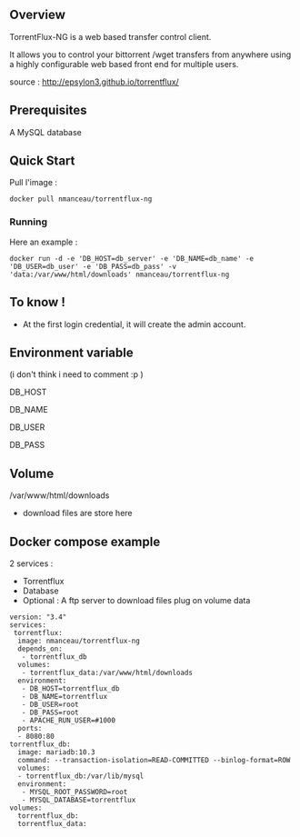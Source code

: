 ## Overview

TorrentFlux-NG is a web based transfer control client.

It allows you to control your bittorrent /wget transfers from anywhere using a highly configurable web based front end for multiple users.


source : http://epsylon3.github.io/torrentflux/

## Prerequisites
A MySQL database

## Quick Start
Pull l'image :
```
docker pull nmanceau/torrentflux-ng
```

### Running
Here an example :
```
docker run -d -e 'DB_HOST=db_server' -e 'DB_NAME=db_name' -e 'DB_USER=db_user' -e 'DB_PASS=db_pass' -v 'data:/var/www/html/downloads' nmanceau/torrentflux-ng
```

## To know !
* At the first login credential, it will create the admin account.

## Environment variable
(i don't think i need to comment :p )

DB_HOST

DB_NAME

DB_USER

DB_PASS

## Volume
/var/www/html/downloads
* download files are store here


## Docker compose example
2 services :
* Torrentflux
* Database
* Optional : A ftp server to download files plug on volume data
```
version: "3.4"
services:
 torrentflux:
  image: nmanceau/torrentflux-ng
  depends_on:
   - torrentflux_db
  volumes:
   - torrentflux_data:/var/www/html/downloads
  environment:
   - DB_HOST=torrentflux_db
   - DB_NAME=torrentflux
   - DB_USER=root
   - DB_PASS=root
   - APACHE_RUN_USER=#1000
  ports:
  - 8080:80
torrentflux_db:
  image: mariadb:10.3
  command: --transaction-isolation=READ-COMMITTED --binlog-format=ROW
  volumes:
  - torrentflux_db:/var/lib/mysql
  environment:
   - MYSQL_ROOT_PASSWORD=root
   - MYSQL_DATABASE=torrentflux
volumes:
  torrentflux_db:
  torrentflux_data:
```
